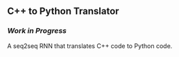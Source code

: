 ## C++ to Python Translator
### ***Work in Progress***
A seq2seq RNN that translates C++ code to Python code.

